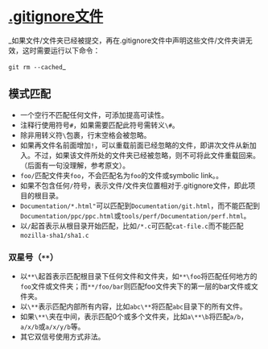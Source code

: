 # [.gitignore文件](https://git-scm.com/docs/gitignore)

_如果文件/文件夹已经被提交，再在.gitignore文件中声明这些文件/文件夹讲无效，这时需要运行以下命令：

`git rm --cached`_

## 模式匹配

- 一个空行不匹配任何文件，可添加提高可读性。
- 注释行使用符号`#`，如果需要匹配此符号需转义`\#`。
- 除非用转义符`\`包裹，行末空格会被忽略。
- 如果再文件名前面增加`!`，可以重载前面已经忽略的文件，即讲次文件从新加入。不过，如果该文件所处的文件夹已经被忽略，则不可将此文件重载回来。（后面有一句没理解，参考原文）。
- `foo/`匹配文件夹`foo`，不会匹配名为`foo`的文件或symbolic link。。
- 如果不包含任何`/`符号，表示文件/文件夹位置相对于.gitignore文件，即此项目的根目录。
- `Documentation/*.html"`可以匹配到`Documentation/git.html`，而不能匹配到`Documentation/ppc/ppc.html`或`tools/perf/Documentation/perf.html`。
- 以`/`起首表示从根目录开始匹配，比如`/*.c`可匹配`cat-file.c`而不能匹配`mozilla-sha1/sha1.c`

### 双星号（`**`）

- 以`**\`起首表示匹配根目录下任何文件和文件夹，如`**\foo`将匹配任何地方的`foo`文件或文件夹；而`**/foo/bar`则匹配foo文件夹下的第一层的bar文件或文件夹。
- 以`\**`表示匹配内部所有内容，比如`abc\**`将匹配`abc`目录下的所有文件。
- 如果`\**\`夹在中间，表示匹配0个或多个文件夹，比如`a\**\b`将匹配`a/b`，`a/x/b`或`a/x/y/b`等。
- 其它双信号使用方式非法。
